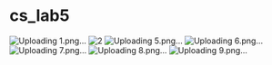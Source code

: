 # cs_lab5
![Uploading 1.png…]()
![2](https://github.com/user-attachments/assets/45d53bf7-9de6-461a-a298-be7cda5a513a)
![Uploading 5.png…]()
![Uploading 6.png…]()
![Uploading 7.png…]()
![Uploading 8.png…]()
![Uploading 9.png…]()
